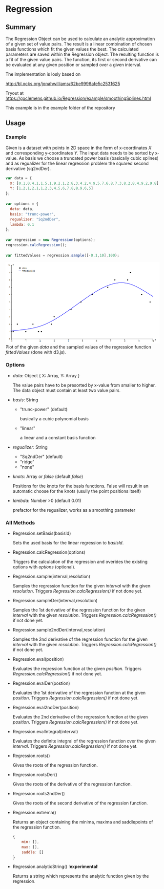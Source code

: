 # Regression

## Summary

The Regression Object can be used to calculate an analytic approximation of a given set of value pairs. The result is a linear combination of chosen basis functions which fit the given values the best. The calculated parameters are saved within the Regression object.
The resulting function is a fit of the given value pairs. The function, its first or second derivative can be evaluated at any given position or sampled over a given interval.

The implementation is losly based on

http://bl.ocks.org/jonahwilliams/62be9996afe5c2531625

Tryout at https://goclemens.github.io/Regression/example/smoothingSplines.html

This example is in the example folder of the repository

## Usage

### Example
Given is a dataset with points in 2D space in the form of x-coordinates *X* and corresponding y-coordinates *Y*. The input data needs to be sorted by x-value.
As basis we choose a truncated power basis (basically cubic splines) and as regualizer for the linear regression problem the squared second derivative (sq2ndDer).

```js
var data = {
  X: [0.1,0.4,1,1.5,1.9,2.1,2.8,3,4.2,4.9,5.7,6.8,7.3,8.2,8.4,9.2,9.8],
  Y: [1,2,1,2,1,1,2,3,4,5,6,7,8,8,9,6,5]
};

var options = {
  data: data,
  basis: "trunc-power",
  regualizer: "Sq2ndDer",
  lambda: 0.1
};

var regression = new Regression(options);
regression.calcRegression();

var fittedValues = regression.sample([-0.1,10],100);
```
![example fit](./example.PNG)
Plot of the given *data* and the sampled values of the regression function *fittedValues* (done with d3.js).


### Options

- *data*: Object { X: Array, Y: Array }

    The value pairs have to be presorted by x-value from smaller to higher. The data object must contain at least two value pairs.
    
- *basis*: String
    - "trunc-power" (default)
        
        basically a cubic polynomial basis

    - "linear"

        a linear and a constant basis function

- *regualizer*: String
    - "Sq2ndDer" (default)
    - "ridge"
    - "none"
- *knots*: Array or *false* (default *false*)

    Positions for the knots for the basis functions. False will result in an automatic choose for the knots (usully the point positions itself)

- *lambda*: Number >0 (default 0.01)

    prefactor for the regualizer, works as a smoothing parameter



### All Methods
- Regression.setBasis(basisId)

    Sets the used basis for the linear regression to *basisId*.

- Regression.calcRegression(options)

    Triggers the calculation of the regression and overides the existing options with *options* (optional).

- Regression.sample(interval,resolution)

    Samples the regression function for the given *interval* with the given *resolution*. Triggers *Regression.calcRegression()* if not done yet.

- Regression.sampleDer(interval,resolution)

    Samples the 1st derivative of the regression function for the given *interval* with the given *resolution*. Triggers *Regression.calcRegression()* if not done yet.

- Regression.sample2ndDer(interval,resolution)

    Samples the 2nd derivative of the regression function for the given *interval* with the given *resolution*. Triggers *Regression.calcRegression()* if not done yet.


- Regression.eval(position)

    Evaluates the regression function at the given *position*. Triggers *Regression.calcRegression()* if not done yet.

- Regression.evalDer(postion)

    Evaluates the 1st derivative of the regression function at the given *position*. Triggers *Regression.calcRegression()* if not done yet.

- Regression.eval2ndDer(position)

    Evaluates the 2nd derivative of the regression function at the given *position*. Triggers *Regression.calcRegression()* if not done yet.

- Regression.evalIntegral(interval)

    Evaluates the definite integral of the regression function over the given *interval*. Triggers *Regression.calcRegression()* if not done yet.

- Regression.roots()

    Gives the roots of the regression function.

- Regression.rootsDer()

    Gives the roots of the derivative of the regression function.

- Regression.roots2ndDer()

    Gives the roots of the second derivative of the regression function.

- Regression.extrema()

    Returns an object containing the minima, maxima and saddlepoints of the regression function.
    ```js
    {
        min: [],
        max: [],
        saddle: []
    }
    ```
- Regression.analyticString() !**experimental**!

    Returns a string which represents the analytic function given by the regression.

